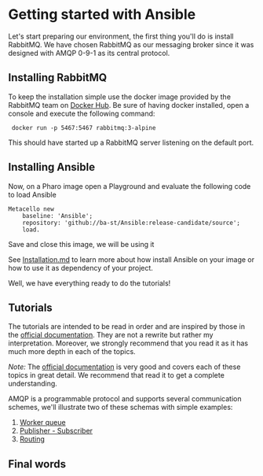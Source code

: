 # Getting started with Ansible

Let's start preparing our environment, the first thing you'll do is install RabbitMQ. We have chosen RabbitMQ as our messaging broker since it was designed with AMQP 0-9-1 as its central protocol.

## Installing RabbitMQ

To keep the installation simple use the docker image provided by the RabbitMQ team on [Docker Hub](https://hub.docker.com/_/rabbitmq). Be sure of having docker installed, open a console and execute the following command:

` docker run -p 5467:5467 rabbitmq:3-alpine`

This should have started up a RabbitMQ server listening on the default port.

## Installing Ansible

Now, on a Pharo image open a Playground and evaluate the following code to load Ansible

```smalltalk
Metacello new
	baseline: 'Ansible';
	repository: 'github://ba-st/Ansible:release-candidate/source';
	load.
```

Save and close this image, we will be using it 

See [Installation.md](Installation.md) to learn more about how install Ansible on your image or how to use it as dependency of your project.

Well, we have everything ready to do the tutorials!

## Tutorials

The tutorials are intended to be read in order and are inspired by those in the [official documentation](https://www.rabbitmq.com/documentation.html). They are not a rewrite but rather my interpretation. Moreover, we strongly recommend that you read it as it has much more depth in each of the topics.

*Note:* The [official documentation](https://www.rabbitmq.com/documentation.html) is very good and covers each of these topics in great detail. We recommend that read it to get a complete understanding. 

AMQP is a programmable protocol and supports several communication schemes, we'll illustrate two of these schemas with simple examples:

1. [Worker queue](WorkerQueue.md)
2. [Publisher - Subscriber](PublisherSubscriber.md)
3. [Routing](Routing.md)

## Final words

